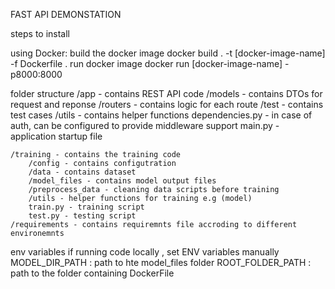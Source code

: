 FAST API DEMONSTATION

steps to install

 using Docker:
    build the docker image
        docker build . -t [docker-image-name] -f Dockerfile .
    run docker image
        docker run [docker-image-name] -p8000:8000

folder structure
    /app - contains REST API code
        /models - contains DTOs for request and reponse
        /routers - contains logic for each route
        /test - contains test cases
        /utils - contains helper functions
        dependencies.py - in case of auth, can be configured to provide middleware support
        main.py - application startup file

    /training - contains the training code
        /config - contains configutration
        /data - contains dataset
        /model_files - contains model output files
        /preprocess_data - cleaning data scripts before training
        /utils - helper functions for training e.g (model)
        train.py - training script
        test.py - testing script
    /requirements - contains requiremnts file accroding to different environemnts

 
env variables
    if running code locally , set ENV variables manually
        MODEL_DIR_PATH : path to hte model_files folder
        ROOT_FOLDER_PATH : path to the folder containing DockerFile
